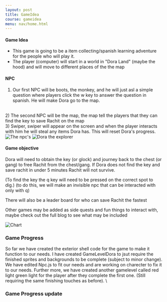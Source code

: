 ```yaml
---
layout: post
title: GameIdea
course: gameidea
menu: nav/home.html
---
```


#### Game Idea

- This game is going to be a item collecting/spanish learning adventure for the people who will play it.
- The player (computer) will start in a world in "Dora Land" (maybe the hood) and will move to different places of the the map

#### NPC

1) Our first NPC will be boots, the monkey, and he will just asl a simple question where players click the w key to answer the question in spanish. He will make Dora go to the map.
<br>
2) The second NPC will be the map, the map tell the players that they can find the key to save Rachit on the map
<br>
3) Swiper, swiper will appear on the screen and when the player interacts with him he will steal any items Dora has. This will reset Dora's progress.

<div class="image-gallery"> 
  <img src="https://i.imgur.com/OVD7icn.png" alt="The npc's">
  <img src="https://i.imgur.com/xmQzYyj.png" alt="Dora the explorer">
</div>

#### Game objective

Dora will need to obtain the key (or glock) and journey back to the chest (or gang) to free Rachit from the chest/gang. If Dora does not find the key and save rachit in under 5 minutes Rachit will not survive.

(To find the key the q key will need to be pressed on the correct spot to dig.)
(to do this, we will make an invisible npc that can be interacted with only with q)

There will also be a leader board for who can save Rachit the fastest

Other games may be added as side quests and fun things to interact with, maybe check out the full blog to see what may be included

<div class="image-gallery"> 
  <img src="https://i.imgur.com/aKZFrTm.jpeg" alt="Chart">
</div>

### Game Progress

So far we have created the exterior shell code for the game to make it function to our needs. I have created GameLevelDora to jsut require the finished sprites and backgrounds to be complete (subject to minor change). We have edited Npc.js to fit our needs and are working on charecter to fix it to our needs. Further more, we have created another gamelevel called red light green light for the player after they complete the first one. (Still requiring the same finishing touches as before). \


### Game Progress update 